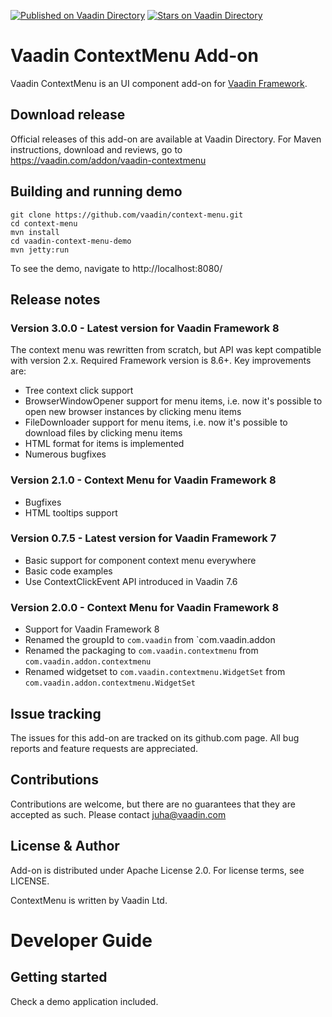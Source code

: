 [![Published on Vaadin  Directory](https://img.shields.io/badge/Vaadin%20Directory-published-00b4f0.svg)](https://vaadin.com/directory/component/vaadin-contextmenu)
[![Stars on Vaadin Directory](https://img.shields.io/vaadin-directory/star/vaadin-contextmenu.svg)](https://vaadin.com/directory/component/vaadin-contextmenu)

# Vaadin ContextMenu Add-on 

Vaadin ContextMenu is an UI component add-on for [Vaadin Framework](https://github.com/vaadin/framework).

## Download release

Official releases of this add-on are available at Vaadin Directory. For Maven instructions, download and reviews, go to https://vaadin.com/addon/vaadin-contextmenu

## Building and running demo

    git clone https://github.com/vaadin/context-menu.git
    cd context-menu
    mvn install
    cd vaadin-context-menu-demo
    mvn jetty:run

To see the demo, navigate to http://localhost:8080/

## Release notes

### Version 3.0.0 - Latest version for Vaadin Framework 8
 The context menu was rewritten from scratch, but API was kept compatible with version 2.x.
 Required Framework version is 8.6+. Key improvements are:
 - Tree context click support
 - BrowserWindowOpener support for menu items, i.e. now it's possible to open new browser instances by clicking menu items
 - FileDownloader support for menu items, i.e. now it's possible to download files by clicking menu items  
 - HTML format for items is implemented
 - Numerous bugfixes
 
 
### Version 2.1.0 - Context Menu for Vaadin Framework 8
 - Bugfixes
 - HTML tooltips support
 
### Version 0.7.5 - Latest version for Vaadin Framework 7
 - Basic support for component context menu everywhere
 - Basic code examples
 - Use ContextClickEvent API introduced in Vaadin 7.6
 
### Version 2.0.0 - Context Menu for Vaadin Framework 8
 - Support for Vaadin Framework 8
 - Renamed the groupId to `com.vaadin` from `com.vaadin.addon
 - Renamed the packaging to `com.vaadin.contextmenu` from `com.vaadin.addon.contextmenu`
 - Renamed widgetset to `com.vaadin.contextmenu.WidgetSet` from `com.vaadin.addon.contextmenu.WidgetSet`

## Issue tracking

The issues for this add-on are tracked on its github.com page. All bug reports and feature requests are appreciated. 

## Contributions

Contributions are welcome, but there are no guarantees that they are accepted as such.
Please contact juha@vaadin.com

## License & Author

Add-on is distributed under Apache License 2.0. For license terms, see LICENSE.

ContextMenu is written by Vaadin Ltd.

# Developer Guide

## Getting started

Check a demo application included.

